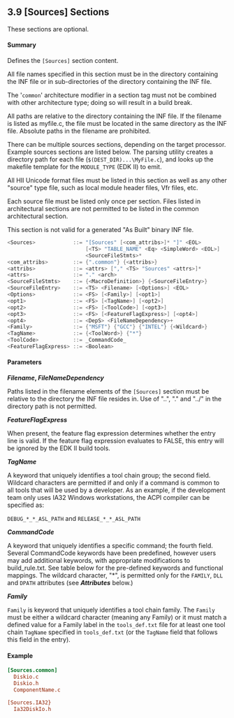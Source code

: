 <!--- @file
  3.9 [Sources] Sections

  Copyright (c) 2007-2019, Intel Corporation. All rights reserved.<BR>
  Copyright (c) 2020, ARM Limited. All rights reserved.<BR>

  Redistribution and use in source (original document form) and 'compiled'
  forms (converted to PDF, epub, HTML and other formats) with or without
  modification, are permitted provided that the following conditions are met:

  1) Redistributions of source code (original document form) must retain the
     above copyright notice, this list of conditions and the following
     disclaimer as the first lines of this file unmodified.

  2) Redistributions in compiled form (transformed to other DTDs, converted to
     PDF, epub, HTML and other formats) must reproduce the above copyright
     notice, this list of conditions and the following disclaimer in the
     documentation and/or other materials provided with the distribution.

  THIS DOCUMENTATION IS PROVIDED BY TIANOCORE PROJECT "AS IS" AND ANY EXPRESS OR
  IMPLIED WARRANTIES, INCLUDING, BUT NOT LIMITED TO, THE IMPLIED WARRANTIES OF
  MERCHANTABILITY AND FITNESS FOR A PARTICULAR PURPOSE ARE DISCLAIMED. IN NO
  EVENT SHALL TIANOCORE PROJECT  BE LIABLE FOR ANY DIRECT, INDIRECT, INCIDENTAL,
  SPECIAL, EXEMPLARY, OR CONSEQUENTIAL DAMAGES (INCLUDING, BUT NOT LIMITED TO,
  PROCUREMENT OF SUBSTITUTE GOODS OR SERVICES; LOSS OF USE, DATA, OR PROFITS;
  OR BUSINESS INTERRUPTION) HOWEVER CAUSED AND ON ANY THEORY OF LIABILITY,
  WHETHER IN CONTRACT, STRICT LIABILITY, OR TORT (INCLUDING NEGLIGENCE OR
  OTHERWISE) ARISING IN ANY WAY OUT OF THE USE OF THIS DOCUMENTATION, EVEN IF
  ADVISED OF THE POSSIBILITY OF SUCH DAMAGE.

-->

## 3.9 [Sources] Sections

These sections are optional.

#### Summary

Defines the `[Sources]` section content.

All file names specified in this section must be in the directory containing
the INF file or in sub-directories of the directory containing the INF file.

The '`common`' architecture modifier in a section tag must not be combined with
other architecture type; doing so will result in a build break.

All paths are relative to the directory containing the INF file. If the
filename is listed as myfile.c, the file must be located in the same directory
as the INF file. Absolute paths in the filename are prohibited.

There can be multiple sources sections, depending on the target processor.
Example sources sections are listed below. The parsing utility creates a
directory path for each file (`$(DEST_DIR)...\MyFile.c`), and looks up the
makefile template for the `MODULE_TYPE` (EDK II) to
emit.

All HII Unicode format files must be listed in this section as well as any
other "source" type file, such as local module header files, Vfr files, etc.

Each source file must be listed only once per section. Files listed in
architectural sections are not permitted to be listed in the common
architectural section.

This section is not valid for a generated "As Built" binary INF file.

```c
<Sources>            ::= "[Sources" [<com_attribs>]* "]" <EOL>
                         [<TS> "TABLE_NAME" <Eq> <SimpleWord> <EOL>]
                         <SourceFileStmts>*
<com_attribs>        ::= {".common"} {<attribs>}
<attribs>            ::= <attrs> ["," <TS> "Sources" <attrs>]*
<attrs>              ::= "." <arch>
<SourceFileStmts>    ::= {<MacroDefinition>} {<SourceFileEntry>}
<SourceFileEntry>    ::= <TS> <Filename> [<Options>] <EOL>
<Options>            ::= <FS> [<Family>] [<opt1>]
<opt1>               ::= <FS> [<TagName>] [<opt2>]
<opt2>               ::= <FS> [<ToolCode>] [<opt3>]
<opt3>               ::= <FS> [<FeatureFlagExpress>] [<opt4>]
<opt4>               ::= <DepS> <FileNameDependency>+
<Family>             ::= {"MSFT"} {"GCC"} {"INTEL"} {<Wildcard>}
<TagName>            ::= {<ToolWord>} {"*"}
<ToolCode>           ::= _CommandCode_
<FeatureFlagExpress> ::= <Boolean>
```

#### Parameters

**_Filename_, _FileNameDependency_**

Paths listed in the filename elements of the `[Sources]` section must be
relative to the directory the INF file resides in. Use of "..", "." and "../"
in the directory path is not permitted.

**_FeatureFlagExpress_**

When present, the feature flag expression determines whether the entry line is
valid. If the feature flag expression evaluates to FALSE, this entry will be
ignored by the EDK II build tools.

**_TagName_**

A keyword that uniquely identifies a tool chain group; the second field.
Wildcard characters are permitted if and only if a command is common to all
tools that will be used by a developer. As an example, if the development team
only uses IA32 Windows workstations, the ACPI compiler can be specified as:

`DEBUG_*_*_ASL_PATH` and `RELEASE_*_*_ASL_PATH`

**_CommandCode_**

A keyword that uniquely identifies a specific command; the fourth field. Several
CommandCode keywords have been predefined, however users may add additional
keywords, with appropriate modifications to build_rule.txt. See table below for
the pre-defined keywords and functional mappings. The wildcard character,
"*", is permitted only for the `FAMILY`, `DLL` and `DPATH` attributes (see
**_Attributes_** below.)

**_Family_**

`Family` is keyword that uniquely identifies a tool chain family. The `Family`
must be either a wildcard character (meaning any Family) or it must match a
defined value for a Family label in the `tools_def.txt` file for at least one
tool chain `TagName` specified in `tools_def.txt` (or the `TagName` field that
follows this field in the entry).

#### Example

```ini
[Sources.common]
  Diskio.c
  Diskio.h
  ComponentName.c

[Sources.IA32}
  Ia32DiskIo.h
```
